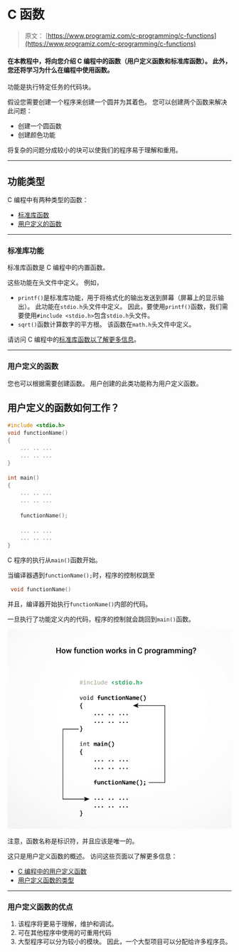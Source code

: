 # C 函数

> 原文： [https://www.programiz.com/c-programming/c-functions](https://www.programiz.com/c-programming/c-functions)

#### 在本教程中，将向您介绍 C 编程中的函数（用户定义函数和标准库函数）。 此外，您还将学习为什么在编程中使用函数。

功能是执行特定任务的代码块。

假设您需要创建一个程序来创建一个圆并为其着色。 您可以创建两个函数来解决此问题：

*   创建一个圆函数
*   创建颜色功能

将复杂的问题分成较小的块可以使我们的程序易于理解和重用。

* * *

## 功能类型

C 编程中有两种类型的函数：

*   [标准库函数](/c-programming/library-function "C Library Functions")
*   [用户定义的函数](/c-programming/c-user-defined-functions "C user-defined functions")

* * *

### 标准库功能

标准库函数是 C 编程中的内置函数。

这些功能在头文件中定义。 例如，

*   `printf()`是标准库功能，用于将格式化的输出发送到屏幕（屏幕上的显示输出）。 此功能在`stdio.h`头文件中定义。
    因此，要使用`printf()`函数，我们需要使用`#include <stdio.h>`包含`stdio.h`头文件。
*   `sqrt()`函数计算数字的平方根。 该函数在`math.h`头文件中定义。

请访问 C 编程中的[标准库函数以了解更多信息](/c-programming/library-function "C Library Functions")。

* * *

### 用户定义的函数

您也可以根据需要创建函数。 用户创建的此类功能称为用户定义函数。

## 用户定义的函数如何工作？

```c
#include <stdio.h>
void functionName()
{
    ... .. ...
    ... .. ...
}

int main()
{
    ... .. ...
    ... .. ...

    functionName();

    ... .. ...
    ... .. ...
}

```

C 程序的执行从`main()`函数开始。

当编译器遇到`functionName();`时，程序的控制权跳至

```c
 void functionName()
```

并且，编译器开始执行`functionName()`内部的代码。

一旦执行了功能定义内的代码，程序的控制就会跳回到`main()`函数。

![How function works in C programming?](img/88268513488eb415588e8d665812cc62.png)

注意，函数名称是标识符，并且应该是唯一的。

这只是用户定义函数的概述。 访问这些页面以了解更多信息：

*   [C 编程中的用户定义函数](/c-programming/c-user-defined-functions "C user-defined Functions")
*   [用户定义函数的类型](/c-programming/types-user-defined-functions "User-defined Function Types")

* * *

### 用户定义函数的优点

1.  该程序将更易于理解，维护和调试。
2.  可在其他程序中使用的可重用代码
3.  大型程序可以分为较小的模块。 因此，一个大型项目可以分配给许多程序员。